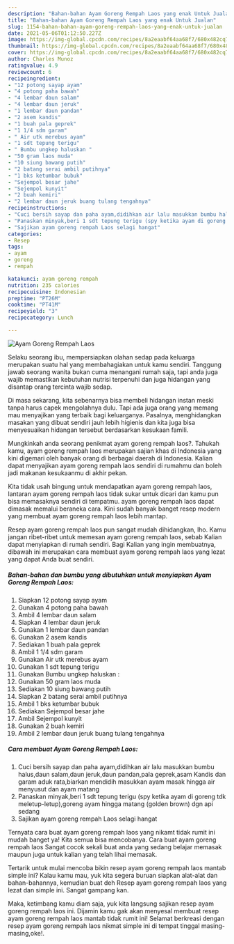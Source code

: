 ```yaml
---
description: "Bahan-bahan Ayam Goreng Rempah Laos yang enak Untuk Jualan"
title: "Bahan-bahan Ayam Goreng Rempah Laos yang enak Untuk Jualan"
slug: 1154-bahan-bahan-ayam-goreng-rempah-laos-yang-enak-untuk-jualan
date: 2021-05-06T01:12:50.227Z
image: https://img-global.cpcdn.com/recipes/8a2eaabf64aa68f7/680x482cq70/ayam-goreng-rempah-laos-foto-resep-utama.jpg
thumbnail: https://img-global.cpcdn.com/recipes/8a2eaabf64aa68f7/680x482cq70/ayam-goreng-rempah-laos-foto-resep-utama.jpg
cover: https://img-global.cpcdn.com/recipes/8a2eaabf64aa68f7/680x482cq70/ayam-goreng-rempah-laos-foto-resep-utama.jpg
author: Charles Munoz
ratingvalue: 4.9
reviewcount: 6
recipeingredient:
- "12 potong sayap ayam"
- "4 potong paha bawah"
- "4 lembar daun salam"
- "4 lembar daun jeruk"
- "1 lembar daun pandan"
- "2 asem kandis"
- "1 buah pala geprek"
- "1 1/4 sdm garam"
- " Air utk merebus ayam"
- "1 sdt tepung terigu"
- " Bumbu ungkep haluskan "
- "50 gram laos muda"
- "10 siung bawang putih"
- "2 batang serai ambil putihnya"
- "1 bks ketumbar bubuk"
- "Sejempol besar jahe"
- "Sejempol kunyit"
- "2 buah kemiri"
- "2 lembar daun jeruk buang tulang tengahnya"
recipeinstructions:
- "Cuci bersih sayap dan paha ayam,didihkan air lalu masukkan bumbu halus,daun salam,daun jeruk,daun pandan,pala geprek,asam Kandis dan garam aduk rata,biarkan mendidih masukkan ayam masak hingga air menyusut dan ayam matang"
- "Panaskan minyak,beri 1 sdt tepung terigu (spy ketika ayam di goreng tdk meletup-letup),goreng ayam hingga matang (golden brown) dgn api sedang"
- "Sajikan ayam goreng rempah Laos selagi hangat"
categories:
- Resep
tags:
- ayam
- goreng
- rempah

katakunci: ayam goreng rempah 
nutrition: 235 calories
recipecuisine: Indonesian
preptime: "PT26M"
cooktime: "PT41M"
recipeyield: "3"
recipecategory: Lunch

---
```



![Ayam Goreng Rempah Laos](https://img-global.cpcdn.com/recipes/8a2eaabf64aa68f7/680x482cq70/ayam-goreng-rempah-laos-foto-resep-utama.jpg)

Selaku seorang ibu, mempersiapkan olahan sedap pada keluarga merupakan suatu hal yang membahagiakan untuk kamu sendiri. Tanggung jawab seorang  wanita bukan cuma menangani rumah saja, tapi anda juga wajib memastikan kebutuhan nutrisi terpenuhi dan juga hidangan yang disantap orang tercinta wajib sedap.

Di masa  sekarang, kita sebenarnya bisa membeli hidangan instan meski tanpa harus capek mengolahnya dulu. Tapi ada juga orang yang memang mau menyajikan yang terbaik bagi keluarganya. Pasalnya, menghidangkan masakan yang dibuat sendiri jauh lebih higienis dan kita juga bisa menyesuaikan hidangan tersebut berdasarkan kesukaan famili. 



Mungkinkah anda seorang penikmat ayam goreng rempah laos?. Tahukah kamu, ayam goreng rempah laos merupakan sajian khas di Indonesia yang kini digemari oleh banyak orang di berbagai daerah di Indonesia. Kalian dapat menyajikan ayam goreng rempah laos sendiri di rumahmu dan boleh jadi makanan kesukaanmu di akhir pekan.

Kita tidak usah bingung untuk mendapatkan ayam goreng rempah laos, lantaran ayam goreng rempah laos tidak sukar untuk dicari dan kamu pun bisa memasaknya sendiri di tempatmu. ayam goreng rempah laos dapat dimasak memalui beraneka cara. Kini sudah banyak banget resep modern yang membuat ayam goreng rempah laos lebih mantap.

Resep ayam goreng rempah laos pun sangat mudah dihidangkan, lho. Kamu jangan ribet-ribet untuk memesan ayam goreng rempah laos, sebab Kalian dapat menyiapkan di rumah sendiri. Bagi Kalian yang ingin membuatnya, dibawah ini merupakan cara membuat ayam goreng rempah laos yang lezat yang dapat Anda buat sendiri.

<!--inarticleads1-->

##### Bahan-bahan dan bumbu yang dibutuhkan untuk menyiapkan Ayam Goreng Rempah Laos:

1. Siapkan 12 potong sayap ayam
1. Gunakan 4 potong paha bawah
1. Ambil 4 lembar daun salam
1. Siapkan 4 lembar daun jeruk
1. Gunakan 1 lembar daun pandan
1. Gunakan 2 asem kandis
1. Sediakan 1 buah pala geprek
1. Ambil 1 1/4 sdm garam
1. Gunakan  Air utk merebus ayam
1. Gunakan 1 sdt tepung terigu
1. Gunakan  Bumbu ungkep haluskan :
1. Gunakan 50 gram laos muda
1. Sediakan 10 siung bawang putih
1. Siapkan 2 batang serai ambil putihnya
1. Ambil 1 bks ketumbar bubuk
1. Sediakan Sejempol besar jahe
1. Ambil Sejempol kunyit
1. Gunakan 2 buah kemiri
1. Ambil 2 lembar daun jeruk buang tulang tengahnya




<!--inarticleads2-->

##### Cara membuat Ayam Goreng Rempah Laos:

1. Cuci bersih sayap dan paha ayam,didihkan air lalu masukkan bumbu halus,daun salam,daun jeruk,daun pandan,pala geprek,asam Kandis dan garam aduk rata,biarkan mendidih masukkan ayam masak hingga air menyusut dan ayam matang
1. Panaskan minyak,beri 1 sdt tepung terigu (spy ketika ayam di goreng tdk meletup-letup),goreng ayam hingga matang (golden brown) dgn api sedang
1. Sajikan ayam goreng rempah Laos selagi hangat




Ternyata cara buat ayam goreng rempah laos yang nikamt tidak rumit ini mudah banget ya! Kita semua bisa mencobanya. Cara buat ayam goreng rempah laos Sangat cocok sekali buat anda yang sedang belajar memasak maupun juga untuk kalian yang telah lihai memasak.

Tertarik untuk mulai mencoba bikin resep ayam goreng rempah laos mantab simple ini? Kalau kamu mau, yuk kita segera buruan siapkan alat-alat dan bahan-bahannya, kemudian buat deh Resep ayam goreng rempah laos yang lezat dan simple ini. Sangat gampang kan. 

Maka, ketimbang kamu diam saja, yuk kita langsung sajikan resep ayam goreng rempah laos ini. Dijamin kamu gak akan menyesal membuat resep ayam goreng rempah laos mantab tidak rumit ini! Selamat berkreasi dengan resep ayam goreng rempah laos nikmat simple ini di tempat tinggal masing-masing,oke!.

